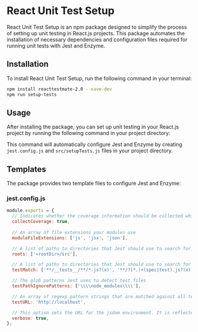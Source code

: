 # React Unit Test Setup

React Unit Test Setup is an npm package designed to simplify the process of setting up unit testing in React.js projects. This package automates the installation of necessary dependencies and configuration files required for running unit tests with Jest and Enzyme.

## Installation

To install React Unit Test Setup, run the following command in your terminal:

```bash
npm install reacttestmate-2.0 --save-dev
npm run setup-tests
```

## Usage

After installing the package, you can set up unit testing in your React.js project by running the following command in your project directory:


This command will automatically configure Jest and Enzyme by creating `jest.config.js` and `src/setupTests.js` files in your project directory.

## Templates

The package provides two template files to configure Jest and Enzyme:

### jest.config.js

```javascript
module.exports = {
  // Indicates whether the coverage information should be collected while executing the test
  collectCoverage: true,
  
  // An array of file extensions your modules use
  moduleFileExtensions: ['js', 'jsx', 'json'],

  // A list of paths to directories that Jest should use to search for files in
  roots: ['<rootDir>/src'],

  // A list of paths to directories that Jest should use to search for files in
  testMatch: ['**/__tests__/**/*.js?(x)', '**/?(*.)+(spec|test).js?(x)'],

  // The glob patterns Jest uses to detect test files
  testPathIgnorePatterns: ['\\\\node_modules\\\\'],

  // An array of regexp pattern strings that are matched against all test paths, matched tests are skipped
  testURL: 'http://localhost',

  // This option sets the URL for the jsdom environment. It is reflected in properties such as location.href
  verbose: true,
};

